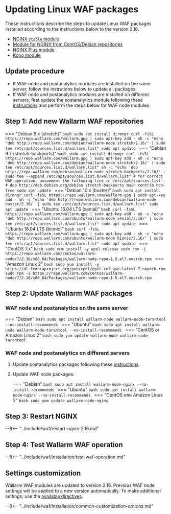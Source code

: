 [wallarm-status-instr]:             ../admin-en/configure-statistics-service.md
[sqli-attack-desc]:                 ../attacks-vulns-list.md#sql-injection
[xss-attack-desc]:                  ../attacks-vulns-list.md#crosssite-scripting-xss
[img-test-attacks-in-ui]:           ../images/admin-guides/test-attacks.png
[waf-mode-instr]:                   ../admin-en/configure-wallarm-mode.md
[logging-instr]:                    ../admin-en/configure-logging.md
[proxy-balancer-instr]:             ../admin-en/using-proxy-or-balancer-en.md
[scanner-whitelisting-instr]:       ../admin-en/scanner-ips-whitelisting.md
[process-time-limit-instr]:         ../admin-en/configure-parameters-en.md#wallarm_process_time_limit
[configure-selinux-instr]:          ../admin-en/configure-selinux.md
[configure-proxy-balancer-instr]:   ../admin-en/configuration-guides/access-to-wallarm-api-via-proxy.md
[install-postanalytics-instr]:      ../admin-en/installation-postanalytics-en.md

# Updating Linux WAF packages

These instructions describe the steps to update Linux WAF packages installed according to the instructions below to the version 2.16.

* [NGINX `stable` module](../waf-installation/nginx/dynamic-module.md)
* [Module for NGINX from CentOS/Debian repositories](../waf-installation/nginx/dynamic-module-from-distr.md)
* [NGINX Plus module](../waf-installation/nginx-plus.md)
* [Kong module](../admin-en/installation-kong-en.md)

## Update procedure

* If WAF node and postanalytics modules are installed on the same server, follow the instrutions below to update all packages.
* If WAF node and postanalytics modules are installed on different servers, first update the postanalytics module following these [instructions](separate-postanalytics.md) and perform the steps below for WAF node modules.

## Step 1: Add new Wallarm WAF repositories

=== "Debian 9.x (stretch)"
    ```bash
    sudo apt install dirmngr
    curl -fsSL https://repo.wallarm.com/wallarm.gpg | sudo apt-key add -
    sh -c "echo 'deb http://repo.wallarm.com/debian/wallarm-node stretch/2.16/' | sudo tee /etc/apt/sources.list.d/wallarm.list"
    sudo apt update
    ```
=== "Debian 9.x (stretch-backports)"
    ```bash
    sudo apt install dirmngr
    curl -fsSL https://repo.wallarm.com/wallarm.gpg | sudo apt-key add -
    sh -c "echo 'deb http://repo.wallarm.com/debian/wallarm-node stretch/2.16/' | sudo tee /etc/apt/sources.list.d/wallarm.list"
    sh -c "echo 'deb http://repo.wallarm.com/debian/wallarm-node stretch-backports/2.16/' | sudo tee --append /etc/apt/sources.list.d/wallarm.list"
    # for correct WAF operation, uncomment the following line in /etc/apt/sources.list`:
    # deb http://deb.debian.org/debian stretch-backports main contrib non-free
    sudo apt update
    ```
=== "Debian 10.x (buster)"
    ```bash
    sudo apt install dirmngr
    curl -fsSL https://repo.wallarm.com/wallarm.gpg | sudo apt-key add -
    sh -c "echo 'deb http://repo.wallarm.com/debian/wallarm-node buster/2.16/' | sudo tee /etc/apt/sources.list.d/wallarm.list"
    sudo apt update
    ```
=== "Ubuntu 16.04 LTS (xenial)"
    ```bash
    curl -fsSL https://repo.wallarm.com/wallarm.gpg | sudo apt-key add -
    sh -c "echo 'deb http://repo.wallarm.com/ubuntu/wallarm-node xenial/2.16/' | sudo tee /etc/apt/sources.list.d/wallarm.list"
    sudo apt update
    ```
=== "Ubuntu 18.04 LTS (bionic)"
    ```bash
    curl -fsSL https://repo.wallarm.com/wallarm.gpg | sudo apt-key add -
    sh -c "echo 'deb http://repo.wallarm.com/ubuntu/wallarm-node bionic/2.16/' | sudo tee /etc/apt/sources.list.d/wallarm.list"
    sudo apt update
    ```
=== "CentOS 7.x"
    ```bash
    sudo yum install -y epel-release
    sudo rpm -i https://repo.wallarm.com/centos/wallarm-node/7/2.16/x86_64/Packages/wallarm-node-repo-1-5.el7.noarch.rpm
    ```
=== "Amazon Linux 2"
    ```bash
    sudo yum install -y https://dl.fedoraproject.org/pub/epel/epel-release-latest-7.noarch.rpm
    sudo rpm -i https://repo.wallarm.com/centos/wallarm-node/7/2.16/x86_64/Packages/wallarm-node-repo-1-5.el7.noarch.rpm
    ```

## Step 2: Update Wallarm WAF packages

### WAF node and postanalytics on the same server

=== "Debian"
    ```bash
    sudo apt install wallarm-node wallarm-node-tarantool --no-install-recommends
    ```
=== "Ubuntu"
    ```bash
    sudo apt install wallarm-node wallarm-node-tarantool --no-install-recommends
    ```
=== "CentOS or Amazon Linux 2"
    ```bash
    sudo yum update wallarm-node wallarm-node-tarantool
    ```

### WAF node and postanalytics on different servers

1. Update postanalytics packages following these [instructions](separate-postanalytics.md).
2. Update WAF node packages:

    === "Debian"
        ```bash
        sudo apt install wallarm-node-nginx --no-install-recommends
        ```
    === "Ubuntu"
        ```bash
        sudo apt install wallarm-node-nginx --no-install-recommends
        ```
    === "CentOS или Amazon Linux 2"
        ```bash
        sudo yum update wallarm-node-nginx
        ```

## Step 3: Restart NGINX

--8<-- "../include/waf/restart-nginx-2.16.md"

## Step 4: Test Wallarm WAF operation

--8<-- "../include/waf/installation/test-waf-operation.md"

## Settings customization

Wallarm WAF modules are updated to version 2.16. Previous WAF node settings will be applied to a new version automatically. To make additional settings, use the [available directives](../admin-en/configure-parameters-en.md).

--8<-- "../include/waf/installation/common-customization-options.md"
